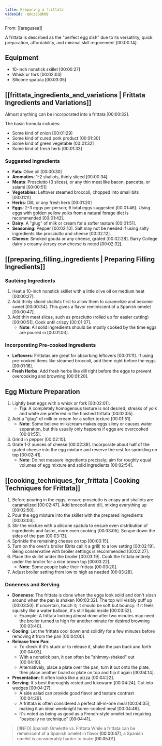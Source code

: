 ```yaml
---
title: Preparing a frittata
videoId: -q8czZSQbbQ
---
```


From: [[aragusea]] <br/> 

A frittata is described as the "perfect egg dish" due to its versatility, quick preparation, affordability, and minimal skill requirement <a class="yt-timestamp" data-t="00:00:14">[00:00:14]</a>.

## Equipment

*   10-inch nonstick skillet <a class="yt-timestamp" data-t="00:00:27">[00:00:27]</a>
*   Whisk or fork <a class="yt-timestamp" data-t="00:02:03">[00:02:03]</a>
*   Silicone spatula <a class="yt-timestamp" data-t="00:03:05">[00:03:05]</a>

## [[frittata_ingredients_and_variations | Frittata Ingredients and Variations]]

Almost anything can be incorporated into a frittata <a class="yt-timestamp" data-t="00:00:32">[00:00:32]</a>.

The basic formula includes:
*   Some kind of onion <a class="yt-timestamp" data-t="00:01:29">[00:01:29]</a>
*   Some kind of cured pork product <a class="yt-timestamp" data-t="00:01:30">[00:01:30]</a>
*   Some kind of green vegetable <a class="yt-timestamp" data-t="00:01:32">[00:01:32]</a>
*   Some kind of fresh herb <a class="yt-timestamp" data-t="00:01:33">[00:01:33]</a>

### Suggested Ingredients
*   **Fats**: Olive oil <a class="yt-timestamp" data-t="00:00:30">[00:00:30]</a>
*   **Aromatics**: 1-2 shallots, thinly sliced <a class="yt-timestamp" data-t="00:00:34">[00:00:34]</a>
*   **Meats**: Prosciutto (3 slices), or any thin meat like bacon, pancetta, or salami <a class="yt-timestamp" data-t="00:00:51">[00:00:51]</a>
*   **Vegetables**: Leftover steamed broccoli, chopped into small bits <a class="yt-timestamp" data-t="00:01:11">[00:01:11]</a>
*   **Herbs**: Dill, or any fresh herb <a class="yt-timestamp" data-t="00:01:20">[00:01:20]</a>
*   **Eggs**: 2-3 eggs per person; 6 total eggs suggested <a class="yt-timestamp" data-t="00:01:46">[00:01:46]</a>. Using eggs with golden yellow yolks from a natural forage diet is recommended <a class="yt-timestamp" data-t="00:01:42">[00:01:42]</a>.
*   **Dairy**: A "glug" of milk or cream for a softer texture <a class="yt-timestamp" data-t="00:01:51">[00:01:51]</a>.
*   **Seasoning**: Pepper <a class="yt-timestamp" data-t="00:02:10">[00:02:10]</a>. Salt may not be needed if using salty ingredients like prosciutto and cheese <a class="yt-timestamp" data-t="00:02:12">[00:02:12]</a>.
*   **Cheese**: Smoked gouda or any cheese, grated <a class="yt-timestamp" data-t="00:02:28">[00:02:28]</a>. Barry College dairy's creamy Jersey cow cheese is noted <a class="yt-timestamp" data-t="00:02:32">[00:02:32]</a>.

## [[preparing_filling_ingredients | Preparing Filling Ingredients]]

### Sautéing Ingredients
1.  Heat a 10-inch nonstick skillet with a little olive oil on medium heat <a class="yt-timestamp" data-t="00:00:27">[00:00:27]</a>.
2.  Add thinly sliced shallots first to allow them to caramelize and become sweet <a class="yt-timestamp" data-t="00:00:34">[00:00:34]</a>. This gives a flavor reminiscent of a Spanish omelet <a class="yt-timestamp" data-t="00:00:47">[00:00:47]</a>.
3.  Add thin meat slices, such as prosciutto (rolled up for easier cutting) <a class="yt-timestamp" data-t="00:00:51">[00:00:51]</a>. Cook until crispy <a class="yt-timestamp" data-t="00:01:07">[00:01:07]</a>.
    *   **Note**: All solid ingredients should be mostly cooked by the time eggs are poured in <a class="yt-timestamp" data-t="00:01:03">[00:01:03]</a>.

### Incorporating Pre-cooked Ingredients
*   **Leftovers**: Frittatas are great for absorbing leftovers <a class="yt-timestamp" data-t="00:01:11">[00:01:11]</a>. If using pre-cooked items like steamed broccoli, add them right before the eggs <a class="yt-timestamp" data-t="00:01:16">[00:01:16]</a>.
*   **Fresh Herbs**: Add fresh herbs like dill right before the eggs to prevent overcooking and browning <a class="yt-timestamp" data-t="00:01:20">[00:01:20]</a>.

## Egg Mixture Preparation

1.  Lightly beat eggs with a whisk or fork <a class="yt-timestamp" data-t="00:02:01">[00:02:01]</a>.
    *   **Tip**: A completely homogenous texture is not desired; streaks of yolk and white are preferred in the finished frittata <a class="yt-timestamp" data-t="00:02:05">[00:02:05]</a>.
2.  Add a "glug" of milk or cream for a softer texture <a class="yt-timestamp" data-t="00:01:51">[00:01:51]</a>.
    *   **Note**: Some believe milk/cream makes eggs slimy or causes water separation, but this usually only happens if eggs are overcooked <a class="yt-timestamp" data-t="00:01:55">[00:01:55]</a>.
3.  Grind in pepper <a class="yt-timestamp" data-t="00:02:10">[00:02:10]</a>.
4.  Grate 1-2 ounces of cheese <a class="yt-timestamp" data-t="00:02:39">[00:02:39]</a>. Incorporate about half of the grated cheese into the egg mixture and reserve the rest for sprinkling on top <a class="yt-timestamp" data-t="00:02:41">[00:02:41]</a>.
    *   **Note**: Do not measure ingredients precisely; aim for roughly equal volumes of egg mixture and solid ingredients <a class="yt-timestamp" data-t="00:02:54">[00:02:54]</a>.

## [[cooking_techniques_for_frittata | Cooking Techniques for Frittata]]

1.  Before pouring in the eggs, ensure prosciutto is crispy and shallots are caramelized <a class="yt-timestamp" data-t="00:02:47">[00:02:47]</a>. Add broccoli and dill, mixing everything up <a class="yt-timestamp" data-t="00:02:50">[00:02:50]</a>.
2.  Pour the egg mixture into the skillet with the prepared ingredients <a class="yt-timestamp" data-t="00:03:03">[00:03:03]</a>.
3.  Stir the mixture with a silicone spatula to ensure even distribution of ingredients and faster, more even cooking <a class="yt-timestamp" data-t="00:03:05">[00:03:05]</a>. Scrape down the sides of the pan <a class="yt-timestamp" data-t="00:03:13">[00:03:13]</a>.
4.  Sprinkle the remaining cheese on top <a class="yt-timestamp" data-t="00:03:15">[00:03:15]</a>.
5.  Turn on the oven's broiler (Brits call it a grill) to a low setting <a class="yt-timestamp" data-t="00:02:19">[00:02:19]</a>. Being conservative with broiler settings is recommended <a class="yt-timestamp" data-t="00:02:27">[00:02:27]</a>.
6.  Place the skillet under the broiler <a class="yt-timestamp" data-t="00:03:19">[00:03:19]</a>. Cook the frittata entirely under the broiler for a nice brown top <a class="yt-timestamp" data-t="00:03:22">[00:03:22]</a>.
    *   **Note**: Some people bake their frittata <a class="yt-timestamp" data-t="00:03:20">[00:03:20]</a>.
7.  Adjust broiler setting from low to high as needed <a class="yt-timestamp" data-t="00:03:28">[00:03:28]</a>.

### Doneness and Serving

*   **Doneness**: The frittata is done when the eggs look solid and don't slosh around when the pan is shaken <a class="yt-timestamp" data-t="00:03:32">[00:03:32]</a>. The top will visibly puff up <a class="yt-timestamp" data-t="00:03:50">[00:03:50]</a>. If uncertain, touch it; it should be soft but bouncy. If it feels squishy like a water balloon, it's still liquid inside <a class="yt-timestamp" data-t="00:03:52">[00:03:52]</a>.
    *   Example: A frittata looking almost done after two minutes may need the broiler turned to high for another minute for desired browning <a class="yt-timestamp" data-t="00:03:40">[00:03:40]</a>.
*   **Cooling**: Let the frittata cool down and solidify for a few minutes before removing it from the pan <a class="yt-timestamp" data-t="00:04:00">[00:04:00]</a>.
*   **Release from Pan**:
    *   To check if it's stuck or to release it, shake the pan back and forth <a class="yt-timestamp" data-t="00:04:03">[00:04:03]</a>.
    *   With a nonstick pan, it can often be "shimmy-shaked" out <a class="yt-timestamp" data-t="00:04:10">[00:04:10]</a>.
    *   Alternatively, place a plate over the pan, turn it out onto the plate, then place another board or plate on top and flip it again <a class="yt-timestamp" data-t="00:04:14">[00:04:14]</a>.
*   **Presentation**: It often looks like a pizza <a class="yt-timestamp" data-t="00:04:22">[00:04:22]</a>.
*   **Serving**: It's best thoroughly rested and lukewarm <a class="yt-timestamp" data-t="00:04:24">[00:04:24]</a>. Cut into wedges <a class="yt-timestamp" data-t="00:04:27">[00:04:27]</a>.
    *   A side salad can provide good flavor and texture contrast <a class="yt-timestamp" data-t="00:04:29">[00:04:29]</a>.
    *   A frittata is often considered a perfect all-in-one meal <a class="yt-timestamp" data-t="00:04:35">[00:04:35]</a>, making it an ideal weeknight home-cooked meal <a class="yt-timestamp" data-t="00:04:46">[00:04:46]</a>.
    *   It's noted as being as good as a French-style omelet but requiring "basically no technique" <a class="yt-timestamp" data-t="00:04:41">[00:04:41]</a>.

> [!INFO] Spanish Omelette vs. Frittata
> While a frittata can be reminiscent of a Spanish omelet in flavor <a class="yt-timestamp" data-t="00:00:47">[00:00:47]</a>, a Spanish omelet is considerably harder to make <a class="yt-timestamp" data-t="00:05:01">[00:05:01]</a>.